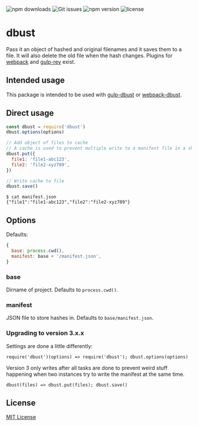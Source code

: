 ![npm downloads](https://img.shields.io/npm/dt/dbust.svg?style=flat-square)
![Git issues](https://img.shields.io/github/issues/marcel-robitaille/dbust.svg?style=flat-square)
![npm version](https://img.shields.io/npm/v/dbust.svg?style=flat-square)
![license](https://img.shields.io/npm/l/express.svg?style=flat-square)


# dbust
Pass it an object of hashed and original filenames and it saves them to a file. It will also delete the old file when the hash changes. Plugins for [webpack](https://webpack.github.io/) and [gulp-rev](https://npmjs.com/package/gulp-rev) exist.

## Intended usage
This package is intended to be used with [gulp-dbust](https://www.npmjs.com/package/gulp-dbust) or [webpack-dbust](https://www.npmjs.com/package/webpack-dbust).

## Direct usage

```js
const dbust = require('dbust')
dbust.options(options)

// Add object of files to cache
// A cache is used to prevent multiple write to a manifest file in a short amount of time such as with gulp + webpack
dbust.put({
  file1: 'file1-abc123',
  file2: 'file2-xyz789',
})

// Write cache to file
dbust.save()
```
```
$ cat manifest.json
{"file1":"file1-abc123","file2":"file2-xyz789"}
```

## Options
Defaults:
```js
{
  base: process.cwd(),
  manifest: base + '/manifest.json',
}
```

### base
Dirname of project. Defaults to `process.cwd()`.

### manifest
JSON file to store hashes in. Defaults to `base/manifest.json`.

### Upgrading to version 3.x.x
Settings are done a little differently:
```
require('dbust')(options) => require('dbust'); dbust.options(options)
```

Version 3 only writes after all tasks are done to prevent weird stuff happening when two instances try to write the manifest at the same time.
```
dbust(files) => dbust.put(files); dbust.save()
```

## License

[MIT License](http://en.wikipedia.org/wiki/MIT_License)
